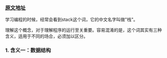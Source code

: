 ### [原文地址](http://www.ruanyifeng.com/blog/2013/11/stack.html)

学习编程的时候，经常会看到stack这个词，它的中文名字叫做"栈"。

理解这个概念，对于理解程序的运行至关重要。容易混淆的是，这个词其实有三种含义，适用于不同的场合，必须加以区分。

### 1. 含义一：数据结构
